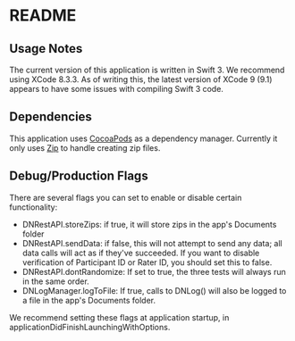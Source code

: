 # README #

Usage Notes
----

The current version of this application is written in Swift 3. We recommend using XCode 8.3.3. As of writing this, the latest version of XCode 9 (9.1) appears to have some issues with compiling Swift 3 code.

Dependencies
----

This application uses [CocoaPods](https://cocoapods.org/) as a dependency manager. Currently it only uses [Zip](https://github.com/marmelroy/Zip) to handle creating zip files.

Debug/Production Flags
----

There are several flags you can set to enable or disable certain functionality:
- DNRestAPI.storeZips: if true, it will store zips in the app's Documents folder
- DNRestAPI.sendData: if false, this will not attempt to send any data; all data calls will act as if they've succeeded. If you want to disable verification of Participant ID or Rater ID, you should set this to false.
- DNRestAPI.dontRandomize: If set to true, the three tests will always run in the same order.
- DNLogManager.logToFile: If true, calls to DNLog() will also be logged to a file in the app's Documents folder.

We recommend setting these flags at application startup, in applicationDidFinishLaunchingWithOptions.


